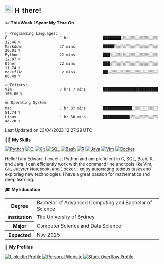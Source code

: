 ## <a href="#"><img src="https://media.giphy.com/media/hvRJCLFzcasrR4ia7z/giphy.gif" width="25px" height="25px"></a> Hi there!

<!--START_SECTION:waka-->
📊 **This Week I Spent My Time On** 

```text
💬 Programming Languages: 
C                        1 hr                ████████░░░░░░░░░░░░░░░░░   32.46 % 
Markdown                 37 mins             █████░░░░░░░░░░░░░░░░░░░░   20.01 % 
Python                   22 mins             ███░░░░░░░░░░░░░░░░░░░░░░   12.07 % 
Other                    22 mins             ███░░░░░░░░░░░░░░░░░░░░░░   11.74 % 
Makefile                 12 mins             ██░░░░░░░░░░░░░░░░░░░░░░░   06.49 % 

🔥 Editors: 
Vim                      3 hrs 7 mins        █████████████████████████   100.00 % 

💻 Operating System: 
Mac                      1 hr 37 mins        █████████████░░░░░░░░░░░░   51.74 % 
Linux                    1 hr 30 mins        ████████████░░░░░░░░░░░░░   48.26 % 
```


 Last Updated on 23/04/2023 12:27:29 UTC
<!--END_SECTION:waka-->

💪🏻 **My Skills**

[![Python](https://img.shields.io/badge/-Python-yellow?style=flat-square&logo=Python)](#)
[![C     ](https://img.shields.io/badge/-C-blue?style=flat-square&logo=C)](#)
[![Git   ](https://img.shields.io/badge/-Git-grey?style=flat-square&logo=Git)](#)
[![SQL   ](https://img.shields.io/badge/-SQL-grey?style=flat-square&logo=SQLite)](#)
[![Bash  ](https://img.shields.io/badge/-Bash-grey?style=flat-square&logo=GNU-Bash)](#)
[![R     ](https://img.shields.io/badge/-R-grey?style=flat-square&logo=R)](#)
[![Java  ](https://img.shields.io/badge/-Java-grey?style=flat-square&logo=OpenJDK)](#)
[![Vim   ](https://img.shields.io/badge/-Vim-grey?style=flat-square&logo=Vim)](#)
[![Docker](https://img.shields.io/badge/-Docker-grey?style=flat-square&logo=Docker)](#)

Hello! I am Edward. I excel at Python and am proficient in C, SQL, Bash, R, and
Java. I can efficiently work with the command line and tools like Vim, Git,
Jupyter Notebook, and Docker. I enjoy automating tedious tasks and exploring new
technologies. I have a great passion for mathematics and deep learning.

🎓 **My Education**

<table>
<tr>
    <th>Degree</th>
    <td>Bachelor of Advanced Computing and Bachelor of Science</td>
</tr>
<tr>
    <th>Institution</th>
    <td>The University of Sydney</td>
</tr>
<tr>
    <th>Major</th>
    <td>Computer Science and Data Science</td>
</tr>
<tr>
    <th>Expected</th>
    <td>Nov 2025</td>
</tr>
</table>

🔗 **My Profiles**

[![LinkedIn Profile](https://img.shields.io/badge/-LinkedIn-blue?style=social&logo=LinkedIn)](https://www.linkedin.com/in/edward-ji)
[![Personal Website](https://img.shields.io/badge/-Personal%20Website-blue?style=social&logo=Bootstrap)](https://edwardji.dev)
[![Stack Overflow Profile](https://img.shields.io/badge/-Stack%20Overflow-blue?style=social&logo=StackOverflow)](https://stackoverflow.com/users/11658924)
